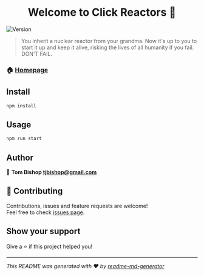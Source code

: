<h1 align="center">Welcome to Click Reactors 👋</h1>
<p>
  <img alt="Version" src="https://img.shields.io/badge/version-1.0.0 (BETA)-blue.svg?cacheSeconds=2592000" />
</p>

> You inherit a nuclear reactor from your grandma. Now it's up to you to start it up and keep it alive, risking the lives of all humanity if you fail. DON'T FAIL.

### 🏠 [Homepage](clickreactors.com)

## Install

```sh
npm install
```

## Usage

```sh
npm run start
```

## Author

👤 **Tom Bishop <tjbishop@gmail.com>**


## 🤝 Contributing

Contributions, issues and feature requests are welcome!<br />Feel free to check [issues page](https://github.com/tjbishop07/click-reactor/issues).

## Show your support

Give a ⭐️ if this project helped you!

***
_This README was generated with ❤️ by [readme-md-generator](https://github.com/kefranabg/readme-md-generator)_

















<!-- 






## Click Reactor - Game Info
You have been assigned a reactor. Your mission to start reactions by clicking as fast as you can then maintaining those reactions so that your reactor dosn't meltdown.

## Dev Info
This project was created using [Create React App](https://github.com/facebook/create-react-app). 
Firebase is used for backend (hosting/database).

### `npm start`

Runs the app in the development mode.<br>
Open [http://localhost:3000](http://localhost:3000) to view it in the browser.

The page will reload if you make edits.<br>
You will also see any lint errors in the console.

### `npm test`

Launches the test runner in the interactive watch mode.<br>
See the section about [running tests](https://facebook.github.io/create-react-app/docs/running-tests) for more information.

### `npm run build`

Builds the app for production to the `build` folder.<br>
It correctly bundles React in production mode and optimizes the build for the best performance.

The build is minified and the filenames include the hashes.<br>
Your app is ready to be deployed!

## Credit
### Background
- https://www.reddit.com/user/ElsieSetu/ -->